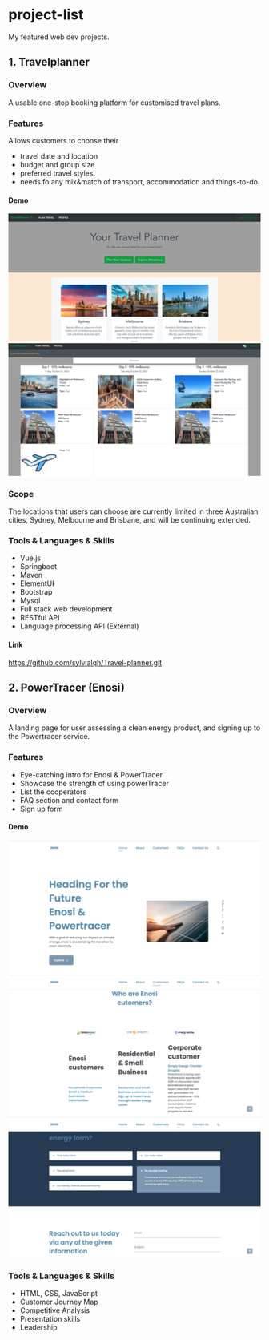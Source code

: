 # project-list
My featured web dev projects.

## 1. Travelplanner
### Overview
A usable one-stop booking platform for customised travel plans.
### Features
Allows customers to choose their 
- travel date and location
- budget and group size
- preferred travel styles. 
- needs fo any mix&match of transport, accommodation and things-to-do.
#### Demo
![Home_page](Screenshots/home-travelplanner.png)
![Plan-page](Screenshots/plan-travelplanner.png)
### Scope
The locations that users can choose are currently limited in three Australian cities, Sydney, Melbourne and Brisbane, and will be continuing extended.
### Tools & Languages & Skills 
- Vue.js
- Springboot
- Maven
- ElementUI
- Bootstrap
- Mysql
- Full stack web development
- RESTful API
- Language processing API (External)

#### Link
https://github.com/sylvialqh/Travel-planner.git

## 2. PowerTracer (Enosi)
### Overview
A landing page for user assessing a clean energy product, and signing up to the Powertracer service. 
### Features
- Eye-catching intro for Enosi & PowerTracer
- Showcase the strength of using powerTracer
- List the cooperators
- FAQ section and contact form
- Sign up form
#### Demo
![Home_page](Screenshots/enosi-1.png)
![customer_page](Screenshots/enosi-3.png)
![features](Screenshots/enosi-4.png)
### Tools & Languages & Skills
- HTML, CSS, JavaScript
- Customer Journey Map
- Competitive Analysis
- Presentation skills
- Leadership

